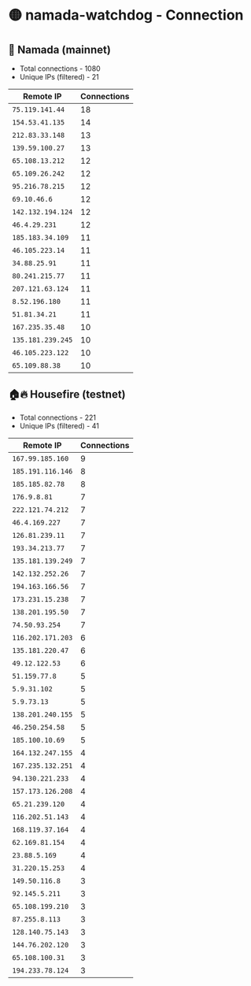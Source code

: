 # 🟡 namada-watchdog - Connection

## 🚀 Namada (mainnet)
- Total connections - 1080
- Unique IPs (filtered) - 21

| Remote IP | Connections |
|-----------|-------------|
| `75.119.141.44` | 18 |
| `154.53.41.135` | 14 |
| `212.83.33.148` | 13 |
| `139.59.100.27` | 13 |
| `65.108.13.212` | 12 |
| `65.109.26.242` | 12 |
| `95.216.78.215` | 12 |
| `69.10.46.6` | 12 |
| `142.132.194.124` | 12 |
| `46.4.29.231` | 12 |
| `185.183.34.109` | 11 |
| `46.105.223.14` | 11 |
| `34.88.25.91` | 11 |
| `80.241.215.77` | 11 |
| `207.121.63.124` | 11 |
| `8.52.196.180` | 11 |
| `51.81.34.21` | 11 |
| `167.235.35.48` | 10 |
| `135.181.239.245` | 10 |
| `46.105.223.122` | 10 |
| `65.109.88.38` | 10 |

## 🏠🔥 Housefire (testnet)

- Total connections - 221
- Unique IPs (filtered) - 41

| Remote IP | Connections |
|-----------|-------------|
| `167.99.185.160` | 9 |
| `185.191.116.146` | 8 |
| `185.185.82.78` | 8 |
| `176.9.8.81` | 7 |
| `222.121.74.212` | 7 |
| `46.4.169.227` | 7 |
| `126.81.239.11` | 7 |
| `193.34.213.77` | 7 |
| `135.181.139.249` | 7 |
| `142.132.252.26` | 7 |
| `194.163.166.56` | 7 |
| `173.231.15.238` | 7 |
| `138.201.195.50` | 7 |
| `74.50.93.254` | 7 |
| `116.202.171.203` | 6 |
| `135.181.220.47` | 6 |
| `49.12.122.53` | 6 |
| `51.159.77.8` | 5 |
| `5.9.31.102` | 5 |
| `5.9.73.13` | 5 |
| `138.201.240.155` | 5 |
| `46.250.254.58` | 5 |
| `185.100.10.69` | 5 |
| `164.132.247.155` | 4 |
| `167.235.132.251` | 4 |
| `94.130.221.233` | 4 |
| `157.173.126.208` | 4 |
| `65.21.239.120` | 4 |
| `116.202.51.143` | 4 |
| `168.119.37.164` | 4 |
| `62.169.81.154` | 4 |
| `23.88.5.169` | 4 |
| `31.220.15.253` | 4 |
| `149.50.116.8` | 3 |
| `92.145.5.211` | 3 |
| `65.108.199.210` | 3 |
| `87.255.8.113` | 3 |
| `128.140.75.143` | 3 |
| `144.76.202.120` | 3 |
| `65.108.100.31` | 3 |
| `194.233.78.124` | 3 |

